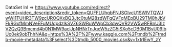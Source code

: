DataSet lnl => https://www.youtube.com/redirect?event=video_description&redir_token=QUFFLUhqbFNJSGlvcU1SWlVTQWJwWi1TUHR3TW9zcUROQXxBQ3Jtc0tuM28zdWFqQVFqMEpBU29TM0hJbVFkRGxfMmNVeEFuMUdpdzlkSVZ6SWRuWWpCb3dwQVR2VW5wRFBnU3IzV2QzQ3Bmcmd4b0N1MW9aclJpNHNrTnJqeW5zZG5iSXo5cDB0M1BvU09IbUo0ek9obThhNA&q=https%3A%2F%2Fwww.kaggle.com%2Ftmdb%2Ftmdb-movie-metadata%3Fselect%3Dtmdb_5000_movies.csv&v=1xtrIEwY_zY
